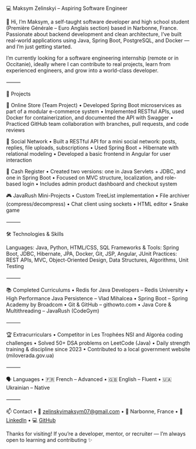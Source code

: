💻 Maksym Zelinskyi – Aspiring Software Engineer

👋 Hi, I’m Maksym, a self-taught software developer and high school student (Première Générale – Euro Anglais section) based in Narbonne, France. Passionate about backend development and clean architecture, I’ve built real-world applications using Java, Spring Boot, PostgreSQL, and Docker — and I’m just getting started.

I’m currently looking for a software engineering internship (remote or in Occitanie), ideally where I can contribute to real projects, learn from experienced engineers, and grow into a world-class developer.

⸻

🚀 Projects

🛒 Online Store (Team Project)
	•	Developed Spring Boot microservices as part of a modular e-commerce system
	•	Implemented RESTful APIs, used Docker for containerization, and documented the API with Swagger
	•	Practiced GitHub team collaboration with branches, pull requests, and code reviews

💬 Social Network
	•	Built a RESTful API for a mini social network: posts, replies, file uploads, subscriptions
	•	Used Spring Boot + Hibernate with relational modeling
	•	Developed a basic frontend in Angular for user interaction

🧾 Cash Register
	•	Created two versions: one in Java Servlets + JDBC, and one in Spring Boot
	•	Focused on MVC structure, localization, and role-based login
	•	Includes admin product dashboard and checkout system

🎮 JavaRush Mini-Projects
	•	Custom TreeList implementation
	•	File archiver (compress/decompress)
	•	Chat client using sockets
	•	HTML editor
	•	Snake game

⸻

🛠 Technologies & Skills

Languages: Java, Python, HTML/CSS, SQL
Frameworks & Tools: Spring Boot, JDBC, Hibernate, JPA, Docker, Git, JSP, Angular, JUnit
Practices: REST APIs, MVC, Object-Oriented Design, Data Structures, Algorithms, Unit Testing

⸻

📚 Completed Curriculums
	•	Redis for Java Developers – Redis University
	•	High Performance Java Persistence – Vlad Mihalcea
	•	Spring Boot – Spring Academy by Broadcom
	•	Git & GitHub – githowto.com
	•	Java Core & Multithreading – JavaRush (CodeGym)

⸻

🏆 Extracurriculars
	•	Competitor in Les Trophées NSI and Algoréa coding challenges
	•	Solved 50+ DSA problems on LeetCode (Java)
	•	Daily strength training & discipline since 2023
	•	Contributed to a local government website (miloverada.gov.ua)

⸻

🗣 Languages
	•	🇫🇷 French – Advanced
	•	🇬🇧 English – Fluent
	•	🇺🇦 Ukrainian – Native

⸻

📫 Contact
	•	📧 zelinskyimaksym07@gmail.com
	•	📍 Narbonne, France
	•	🔗 [LinkedIn](https://www.linkedin.com/in/maksym-zelinskyi-7943a2312)
	•	💻 [GitHub](github.com/JavaDevMZ)

Thanks for visiting! If you’re a developer, mentor, or recruiter — I’m always open to learning and contributing ✨
